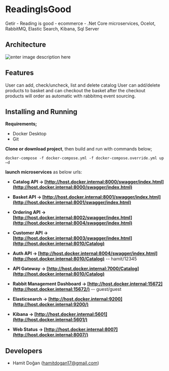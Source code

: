 # ReadingIsGood
Getir - Reading is good - ecommerce - .Net Core microservices, Ocelot, RabbitMQ, Elastic Search, Kibana, Sql Server

## Architecture
![enter image description here](https://user-images.githubusercontent.com/11176913/113179997-e7488900-9258-11eb-8f89-3c83d83a8b31.png)


## Features

User can add, check/uncheck, list and delete catalog
User can add/delete products to basket and can checkout the basket after the checkout products will order as automatic with rabbitmq event sourcing.

## Installing and Running
**Requirements;** 
- Docker Desktop
- Git

**Clone or download project**, then build and run with commands below;

    docker-compose -f docker-compose.yml -f docker-compose.override.yml up –d
**launch microservices** as below urls:
-   **Catalog API ->  [http://host.docker.internal:8000/swagger/index.html](http://host.docker.internal:8000/swagger/index.html)**
    
-   **Basket API ->  [http://host.docker.internal:8001/swagger/index.html](http://host.docker.internal:8001/swagger/index.html)**
       
-   **Ordering API ->  [http://host.docker.internal:8002/swagger/index.html](http://host.docker.internal:8004/swagger/index.html)**
-   **Customer API ->  [http://host.docker.internal:8003/swagger/index.html](http://host.docker.internal:8010/Catalog)**
-   **Auth API ->  [http://host.docker.internal:8004/swagger/index.html](http://host.docker.internal:8010/Catalog)**  -- hamit/12345
-   **API Gateway ->  [http://host.docker.internal:7000/Catalog](http://host.docker.internal:8010/Catalog)**
    
-   **Rabbit Management Dashboard ->  [http://host.docker.internal:15672](http://host.docker.internal:15672/)**  -- guest/guest

-   **Elasticsearch ->  [http://host.docker.internal:9200](http://host.docker.internal:9200/)**
    
-   **Kibana ->  [http://host.docker.internal:5601](http://host.docker.internal:5601/)**
    
-   **Web Status ->  [http://host.docker.internal:8007](http://host.docker.internal:8007/)**

## Developers

 - Hamit Doğan (hamitdogan17@gmail.com)
